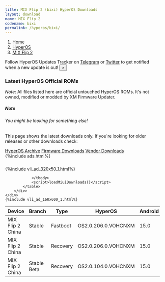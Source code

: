 ```yaml
---
title: MIX Flip 2 (bixi) HyperOS Downloads
layout: download
name: MIX Flip 2
codename: bixi
permalink: /hyperos/bixi/
---
```

<nav aria-label="breadcrumb">
    <ol class="breadcrumb">
        <li class="breadcrumb-item"><a href="/">Home</a></li>
        <li class="breadcrumb-item"><a href="/hyperos/">HyperOS</a></li>
        <li class="breadcrumb-item active" aria-current="page"><a href="/hyperos/bixi/">MIX Flip 2</a></li>
    </ol>
</nav>
<div class="alert alert-primary alert-dismissible fade show" role="alert">
    Follow HyperOS Updates Tracker on <a href="https://t.me/MIUIUpdatesTracker" class="alert-link">Telegram</a>
     or <a href="https://twitter.com/MiFwUpdater" class="alert-link">Twitter</a> to get notified when a new update is out!
    <button type="button" class="close" data-dismiss="alert" aria-label="Close">
        <span aria-hidden="true">&times;</span>
    </button>
</div>

### Latest HyperOS Official ROMs
*Note*: All files listed here are official untouched HyperOS ROMs. It's not owned, modified or modded by XM Firmware Updater.
<div class="card">
  <div class="card-body">
    <h5 class="card-title">Note</h5>
    <h6 class="card-subtitle mb-2 text-muted">You might be looking for something else!</h6>
    <p class="card-text">This page shows the latest downloads only.
     If you're looking for older releases or other downloads check:</p>
    <a href="/archive/hyperos/bixi/" class="card-link">HyperOS Archive</a>
    <a href="/firmware/bixi/" class="card-link">Firmware Downloads</a>
    <a href="/vendor/bixi/" class="card-link">Vendor Downloads</a>
  </div>
</div>
{%include ads.html%}
<div class="row justify-content-center">
    <div class="col-10">
        <div class="table-responsive-md" style="margin-top: 25px;">
            {%include vli_ad_320x50_1.html%}
            <table id="miui" class="display dt-responsive nowrap compact table table-striped table-hover table-sm">
                <thead class="thead-dark">
                    <tr>
                        <th data-ref="device">Device</th>
                        <th data-ref="branch">Branch</th>
                        <th data-ref="type">Type</th>
                        <th data-ref="miui">HyperOS</th>
                        <th data-ref="android">Android</th>
                        <th data-ref="size">Size</th>
                        <th data-ref="size">Date</th>
                        <th data-ref="link">Link</th>
                    </tr>
                </thead>
                <tbody>
                <tr><td>MIX Flip 2 China</td><td>Stable</td><td>Fastboot</td><td>OS2.0.206.0.VOHCNXM</td><td>15.0</td><td>11.1 GB</td><td>2025-07-07</td><td><a href="/hyperos/bixi/stable/OS2.0.206.0.VOHCNXM/">Download</a></td></tr>
<tr><td>MIX Flip 2 China</td><td>Stable</td><td>Recovery</td><td>OS2.0.206.0.VOHCNXM</td><td>15.0</td><td>8.9 GB</td><td>2025-07-11</td><td><a href="/hyperos/bixi/stable/OS2.0.206.0.VOHCNXM/">Download</a></td></tr>
<tr><td>MIX Flip 2 China</td><td>Stable Beta</td><td>Recovery</td><td>OS2.0.104.0.VOHCNXM</td><td>15.0</td><td>8.3 GB</td><td>None</td><td><a href="/hyperos/bixi/stable beta/OS2.0.104.0.VOHCNXM/">Download</a></td></tr>

                </tbody>
                <script>loadMiuiDownloads()</script>
            </table>
        </div>
    </div>
    {%include vli_ad_160x600_1.html%}
</div>
